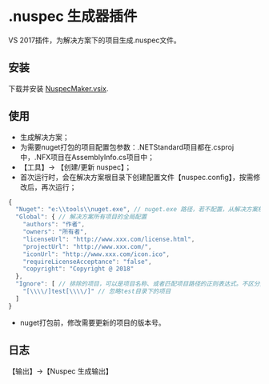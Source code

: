 ﻿# .nuspec 生成器插件
VS 2017插件，为解决方案下的项目生成.nuspec文件。

## 安装
下载并安装 [NuspecMaker.vsix](dist/).

## 使用

* 生成解决方案；
* 为需要nuget打包的项目配置包参数：.NETStandard项目都在.csproj中，.NFX项目在AssemblyInfo.cs项目中；
* 【工具】-> 【创建/更新 nuspec】；
* 首次运行时，会在解决方案根目录下创建配置文件【nuspec.config】，按需修改后，再次运行；

```js
{
  "Nuget": "e:\\tools\\nuget.exe", // nuget.exe 路径，若不配置，从解决方案根目录获取
  "Global": { // 解决方案所有项目的全局配置
    "authors": "作者",
    "owners": "所有者",
    "licenseUrl": "http://www.xxx.com/license.html",
    "projectUrl": "http://www.xxx.com/",
    "iconUrl": "http://www.xxx.com/icon.ico",
    "requireLicenseAcceptance": "false",
    "copyright": "Copyright @ 2018"
  },
  "Ignore": [ // 排除的项目，可以是项目名称、或者匹配项目路径的正则表达式。不区分大小写
    "[\\\\/]test[\\\\/]" // 忽略test目录下的项目
  ]
}

```
* nuget打包前，修改需要更新的项目的版本号。

## 日志
【输出】->【Nuspec 生成输出】